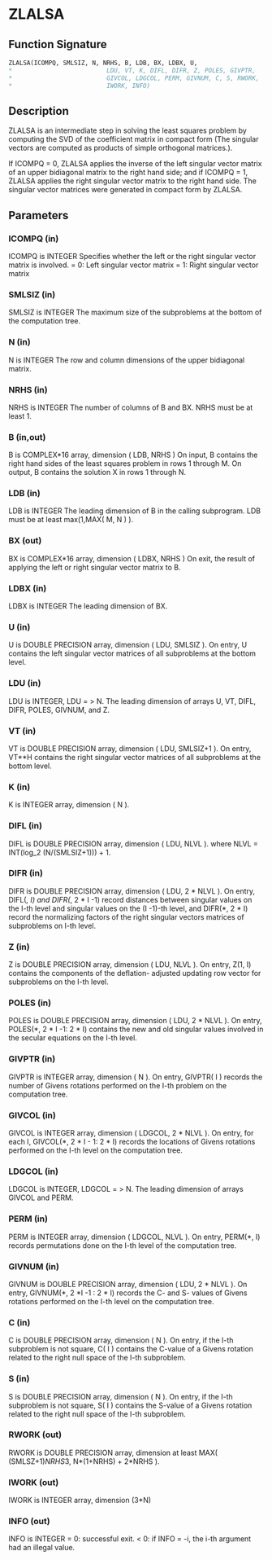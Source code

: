 # ZLALSA

## Function Signature

```fortran
ZLALSA(ICOMPQ, SMLSIZ, N, NRHS, B, LDB, BX, LDBX, U,
*                          LDU, VT, K, DIFL, DIFR, Z, POLES, GIVPTR,
*                          GIVCOL, LDGCOL, PERM, GIVNUM, C, S, RWORK,
*                          IWORK, INFO)
```

## Description


 ZLALSA is an intermediate step in solving the least squares problem
 by computing the SVD of the coefficient matrix in compact form (The
 singular vectors are computed as products of simple orthogonal
 matrices.).

 If ICOMPQ = 0, ZLALSA applies the inverse of the left singular vector
 matrix of an upper bidiagonal matrix to the right hand side; and if
 ICOMPQ = 1, ZLALSA applies the right singular vector matrix to the
 right hand side. The singular vector matrices were generated in
 compact form by ZLALSA.

## Parameters

### ICOMPQ (in)

ICOMPQ is INTEGER Specifies whether the left or the right singular vector matrix is involved. = 0: Left singular vector matrix = 1: Right singular vector matrix

### SMLSIZ (in)

SMLSIZ is INTEGER The maximum size of the subproblems at the bottom of the computation tree.

### N (in)

N is INTEGER The row and column dimensions of the upper bidiagonal matrix.

### NRHS (in)

NRHS is INTEGER The number of columns of B and BX. NRHS must be at least 1.

### B (in,out)

B is COMPLEX*16 array, dimension ( LDB, NRHS ) On input, B contains the right hand sides of the least squares problem in rows 1 through M. On output, B contains the solution X in rows 1 through N.

### LDB (in)

LDB is INTEGER The leading dimension of B in the calling subprogram. LDB must be at least max(1,MAX( M, N ) ).

### BX (out)

BX is COMPLEX*16 array, dimension ( LDBX, NRHS ) On exit, the result of applying the left or right singular vector matrix to B.

### LDBX (in)

LDBX is INTEGER The leading dimension of BX.

### U (in)

U is DOUBLE PRECISION array, dimension ( LDU, SMLSIZ ). On entry, U contains the left singular vector matrices of all subproblems at the bottom level.

### LDU (in)

LDU is INTEGER, LDU = > N. The leading dimension of arrays U, VT, DIFL, DIFR, POLES, GIVNUM, and Z.

### VT (in)

VT is DOUBLE PRECISION array, dimension ( LDU, SMLSIZ+1 ). On entry, VT**H contains the right singular vector matrices of all subproblems at the bottom level.

### K (in)

K is INTEGER array, dimension ( N ).

### DIFL (in)

DIFL is DOUBLE PRECISION array, dimension ( LDU, NLVL ). where NLVL = INT(log_2 (N/(SMLSIZ+1))) + 1.

### DIFR (in)

DIFR is DOUBLE PRECISION array, dimension ( LDU, 2 * NLVL ). On entry, DIFL(*, I) and DIFR(*, 2 * I -1) record distances between singular values on the I-th level and singular values on the (I -1)-th level, and DIFR(*, 2 * I) record the normalizing factors of the right singular vectors matrices of subproblems on I-th level.

### Z (in)

Z is DOUBLE PRECISION array, dimension ( LDU, NLVL ). On entry, Z(1, I) contains the components of the deflation- adjusted updating row vector for subproblems on the I-th level.

### POLES (in)

POLES is DOUBLE PRECISION array, dimension ( LDU, 2 * NLVL ). On entry, POLES(*, 2 * I -1: 2 * I) contains the new and old singular values involved in the secular equations on the I-th level.

### GIVPTR (in)

GIVPTR is INTEGER array, dimension ( N ). On entry, GIVPTR( I ) records the number of Givens rotations performed on the I-th problem on the computation tree.

### GIVCOL (in)

GIVCOL is INTEGER array, dimension ( LDGCOL, 2 * NLVL ). On entry, for each I, GIVCOL(*, 2 * I - 1: 2 * I) records the locations of Givens rotations performed on the I-th level on the computation tree.

### LDGCOL (in)

LDGCOL is INTEGER, LDGCOL = > N. The leading dimension of arrays GIVCOL and PERM.

### PERM (in)

PERM is INTEGER array, dimension ( LDGCOL, NLVL ). On entry, PERM(*, I) records permutations done on the I-th level of the computation tree.

### GIVNUM (in)

GIVNUM is DOUBLE PRECISION array, dimension ( LDU, 2 * NLVL ). On entry, GIVNUM(*, 2 *I -1 : 2 * I) records the C- and S- values of Givens rotations performed on the I-th level on the computation tree.

### C (in)

C is DOUBLE PRECISION array, dimension ( N ). On entry, if the I-th subproblem is not square, C( I ) contains the C-value of a Givens rotation related to the right null space of the I-th subproblem.

### S (in)

S is DOUBLE PRECISION array, dimension ( N ). On entry, if the I-th subproblem is not square, S( I ) contains the S-value of a Givens rotation related to the right null space of the I-th subproblem.

### RWORK (out)

RWORK is DOUBLE PRECISION array, dimension at least MAX( (SMLSZ+1)*NRHS*3, N*(1+NRHS) + 2*NRHS ).

### IWORK (out)

IWORK is INTEGER array, dimension (3*N)

### INFO (out)

INFO is INTEGER = 0: successful exit. < 0: if INFO = -i, the i-th argument had an illegal value.

